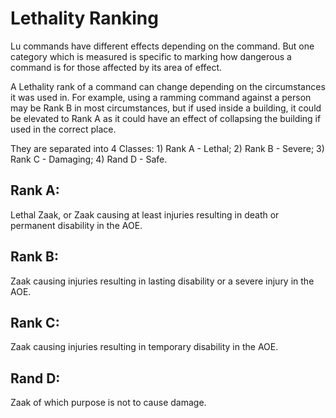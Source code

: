 # Lethality Ranking
Lu commands have different effects depending on the command. But one category which is measured is specific to marking how dangerous a command is for those affected by its area of effect. 

A Lethality rank of a command can change depending on the circumstances it was used in. For example, using a ramming command against a person may be Rank B in most circumstances, but if used inside a building, it could be elevated to Rank A as it could have an effect of collapsing the building if used in the correct place.

They are separated into 4 Classes:
	1) Rank A - Lethal;
	2) Rank B - Severe;
	3) Rank C - Damaging;
	4) Rand D - Safe.

## Rank A:
Lethal Zaak, or Zaak causing at least injuries resulting in death or permanent disability in the AOE.

## Rank B:
Zaak causing injuries resulting in lasting disability or a severe injury in the AOE.

## Rank C:
Zaak causing injuries resulting in temporary disability in the AOE.

## Rand D:
Zaak of which purpose is not to cause damage.
